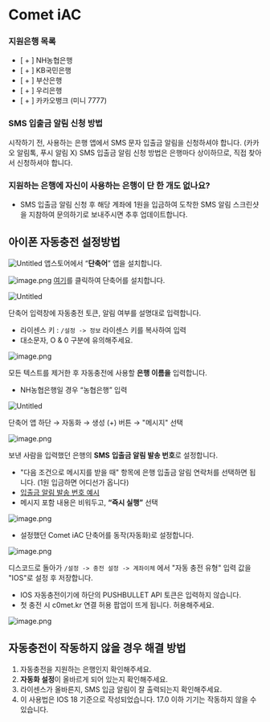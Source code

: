 # Comet iAC

### 지원은행 목록
- [ + ] NH농협은행
- [ + ] KB국민은행
- [ + ] 부산은행
- [ + ] 우리은행
- [ + ] 카카오뱅크 (미니 7777)

### SMS 입출금 알림 신청 방법
시작하기 전, 사용하는 은행 앱에서 SMS 문자 입출금 알림을 신청하셔야 합니다. (카카오 알림톡, 푸시 알림 X)
SMS 입출금 알림 신청 방법은 은행마다 상이하므로, 직접 찾아서 신청하셔야 합니다.

### 지원하는 은행에 자신이 사용하는 은행이 단 한 개도 없나요?
- SMS 입출금 알림 신청 후 해당 계좌에 1원을 입금하여 도착한 SMS 알림 스크린샷을 지참하여 문의하기로 보내주시면 추후 업데이트합니다.

## 아이폰 자동충전 설정방법

![Untitled](images/1.png)
앱스토어에서 “**단축어**” 앱을 설치합니다.

![image.png](images/2.png)
[여기](https://www.icloud.com/shortcuts/c39fef4d9b014b6396d1dea9c9c0ed9a)를 클릭하여 단축어를 설치합니다.

![Untitled](images/3.png)

단축어 입력창에 자동충전 토큰, 알림 여부를 설명대로 입력합니다.
- 라이센스 키 : `/설정 -> 정보` 라이센스 키를 복사하여 입력
- 대소문자, O & 0 구분에 유의해주세요.

![image.png](images/4.png)

모든 텍스트를 제거한 후 자동충전에 사용할 **은행 이름을** 입력합니다.
- NH농협은행일 경우 “농협은행” 입력

![Untitled](images/5.png)

단축어 앱 하단 → 자동화  → 생성 (+) 버튼 → "메시지" 선택

![image.png](images/6.png)

보낸 사람을 입력했던 은행의 **SMS** **입출금 알림 발송 번호**로 설정합니다.
- "다음 조건으로 메시지를 받을 때" 항목에 은행 입출금 알림 연락처를 선택하면 됩니다. (1원 입금하면 어디선가 옵니다)
- [입출금 알림 발송 번호 예시](https://imgur.com/a/sms-1588-2100-UiAHJQs)
- 메시지 포함 내용은 비워두고, **“즉시 실행”** 선택

![image.png](images/image.png)

- 설정했던 Comet iAC 단축어를 동작(자동화)로 설정합니다.

![image.png](images/8.png)

디스코드로 돌아가 `/설정 -> 충전 설정 -> 계좌이체` 에서
"자동 충전 유형" 입력 값을 "IOS"로 설정 후 저장합니다.
- IOS 자동충전이기에 하단의 PUSHBULLET API 토큰은 입력하지 않습니다.
- 첫 충전 시 c0met.kr 연결 허용 팝업이 뜨게 됩니다. 허용해주세요.

![image.png](images/8.png)

## 자동충전이 작동하지 않을 경우 해결 방법
1. 자동충전을 지원하는 은행인지 확인해주세요.
2. **자동화 설정**이 올바르게 되어 있는지 확인해주세요.
3. 라이센스가 올바른지, SMS 입금 알림이 잘 출력되는지 확인해주세요.
4. 이 사용법은 IOS 18 기준으로 작성되었습니다. 17.0 이하 기기는 작동하지 않을 수 있습니다.
